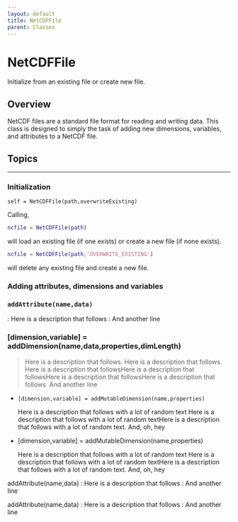 ```yaml
---
layout: default
title: NetCDFFile
parent: Classes
---
```

#  NetCDFFile

Initialize from an existing file or create new file.

## Overview

NetCDF files are a standard file format for reading and writing data. This class is designed to simply the task of adding new dimensions, variables, and attributes to a NetCDF file.


## Topics

---

### Initialization

`self = NetCDFFile(path,overwriteExisting)`

Calling,
```matlab
ncfile = NetCDFFile(path)
```
will load an existing file (if one exists) or create a new file (if none exists).
```matlab
ncfile = NetCDFFile(path,'OVERWRITE_EXISTING')
```
will delete any existing file and create a new file.

### Adding attributes, dimensions and variables

### `addAttribute(name,data)`
: Here is a description that follows
: And another line

### [dimension,variable] = addDimension(name,data,properties,dimLength)
> Here is a description that follows. Here is a description that follows. Here is a description that followsHere is a description that followsHere is a description that followsHere is a description that follows
 And another line

* `[dimension,variable] = addMutableDimension(name,properties)`

  Here is a description that follows with a lot of random text Here is a description that follows with a lot of random textHere is a description that follows with a lot of random text. And, oh, hey
  
* [dimension,variable] = addMutableDimension(name,properties)

  Here is a description that follows with a lot of random text Here is a description that follows with a lot of random textHere is a description that follows with a lot of random text. And, oh, hey

addAttribute(name,data)
: Here is a description that follows
: And another line

addAttribute(name,data)
: Here is a description that follows
: And another line


